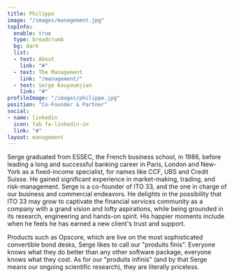 ```yaml
---
title: Philippe
image: "/images/management.jpg"
topInfo:
  enable: true
  type: breadcrumb
  bg: dark
  list:
  - text: About
    link: "#"
  - text: The Management
    link: "/management/"
  - text: Serge Kouyoumjian
    link: "#"
profileImage: "/images/philippe.jpg"
position: "Co-Founder & Partner"
social:
- name: linkedin
  icon: fab fa-linkedin-in
  link: "#"
layout: management   
---
```


Serge graduated from ESSEC, the French business school, in 1986, before leading a 
long and successful banking career in Paris, London and New-York as a fixed-income 
specialist, for names like CCF, UBS and Credit Suisse. He gained significant experience 
in market-making, trading, and risk-management. Serge is a co-founder of ITO 33, and
the one in charge of our business and commercial endeavors. He delights in the 
possibility that ITO 33 may grow to captivate the financial services community as a 
company with a grand vision and lofty aspirations, while being grounded in its research,
engineering and hands-on spirit. His happier moments include when he feels he has 
earned a new client's trust and support.

Products such as Opscore, which are live on the most sophisticated convertible bond 
desks, Serge likes to call our "produits finis". Everyone knows what they do better than 
any other software package, everyone knows what they cost. As for our "produits infinis" 
(and by that Serge means our ongoing scientific research), they are literally priceless.